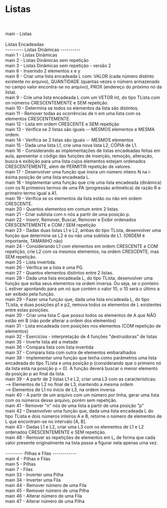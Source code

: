 # Listas<br><br>

main - Listas<br><br>
Listas Encadeadas<br>
--------- Listas Dinâmicas ----------<br>
main 1 - Listas Dinâmicas<br>
main 2 - Listas Dinâmicas sem repetição <br>
main 3 - Listas Dinâmicas sem repetição - versão 2<br>
main 6 - Inserindo 2 elementos x e y<br>
main 8 - Criar uma lista encadeada L com: VALOR (cada número distinto existente no arquivo), QUANTIDADE (quantas vezes o número armazenado no campo valor encontra-se no arquivo), PROX (endereço do próximo nó da lista).<br>
main 9 - Crie uma lista encadeada L com um VETOR int, do tipo TLista com on números CRESCENTEMENTE e SEM repetição.<br>
main 10 - Determina se todos os elementos da lista são distintos.<br>
main 11 - Remover todas as ocorrências de n em uma lista com os elementos CRESCENTEMENTE.<br>
main 12 - Lista em ordem CRESCENTE e SEM repetição<br>
main 13 - Verifica se 2 listas são iguais -- MESMOS elementos e MESMA ordem.<br>
main 14 - Verifica se 2 listas são iguais -- MESMOS elementos<br>
main 15 - Dada uma lista L1, crie uma nova lista L2, CÓPIA de L1.<br>
main 16 - Considerando as implementações de listas encadeadas feitas em aula, apresentar o código das funções de inserção, remoção, alteração, busca e exibição para uma lista cujos elementos estejam ordenados CRESCENTEMENTE, além de PERMITIR repetição de valores.<br>
main 17 - Desenvolver uma função que insira um número inteiro N na i-ésima posição de uma lista encadeada L.<br>
main 18 - Implementar uma função que crie uma lista encadeada (dinâmica) com os N primeiros termos de uma PA (progressão aritmética) de razão R e primeiro termo igual a A1.<br>
main 19 - Verifica se os elementos da lista estão ou não em ordem CRESCENTE.<br>
main 20 - Quantos elementos em comum entre 2 listas.<br>
main 21 - Criar sublista com n nós a partir de uma posição p.<br>
main 22 - Inserir, Remover, Buscar, Remover e Exibir ordenados CRESCENTEMENTE e COM / SEM repetição <br>
main 23 - Dadas duas listas L1 e L2, ambas do tipo TLista, desenvolver uma função que determine se L2 é ou não  uma sublista de L1. (ORDEM é importante, TAMANHO não) <br>
main 24 - Considerando L1 com elementos em ordem CRESCENTE e COM repetição, crie L2 com os mesmos elementos, na ordem CRESCENTE, mas SEM repetição. <br>
main 25 - Lista invertida. <br>
main 26 - Verifica se a lista é uma PG. <br>
main 27 - Quantos elementos distintos entre 2 listas.<br>
main 28 - Dada uma lista encadeada L, do tipo TLista, desenvolver uma função que exiba seus elementos na ordem inversa. Ou seja, se o ponteiro L estiver apontando para um nó que contém o valor 10, o 10 será o último a ser exibido pela função.<br>
main 29 - Fazer uma função que, dada uma lista encadeada L, do tipo TLista, e duas posições p1 e p2, remova todos os elementos de L existentes entre estas posições.<br>
main 30 - Criar uma lista C que possui todos os elementos de A que NÃO estão em B (não pode alterar a ordem dos elementos)<br>
main 31 - Lista encadeada com posições nos elementos (COM repetição de elementos) <br>
main 32 - Exercícios - interpretação de 4 funções "destruidoras" de listas <br>
main 35 - Inverte lista até a metade <br>
main 36 - Compara lista com lista invertida <br>
main 37 - Compara lista com outra de elementos embaralhados <br>
main 38 - Implementar uma função que tenha como parâmetros uma lista encadeada do tipo TLista e uma posição p (considerando que o primeiro nó da lista está na 
posição p = 0). A função deverá buscar o menor elemento da posição p ao final da lista.<br>
main 39 - A partir de 2 listas L1 e L2, criar uma L3 com as características:<br>
--> Elementos de L2 no final de L3, mantendo a mesma ordem<br>
--> Elementos de L1 no início de L3, na ordem inversa<br>
main 40 - A partir de um arquivo com um número por linha, gerar uma lista com os números desse arquivo, porém sem repetição. <br>
main 41 - Remover "n" nós de uma lista a partir de uma posição "p" <br>
main 42 - Desenvolver uma função que, dada uma lista encadeada L do tipo TLista e dois números inteiros A e B, retorne o número de elementos de L que encontram-se no intervalo [A, B]. <br>
main 43 - Dadas L1 e L2, criar uma L3 com os elementos de L1 e L2 ordenados CRESCENTEMENTE e SEM repetição. <br>
main 48 - Remover as repetições de elementos em L, de forma que cada valor presente originalmente na lista passe a figurar nela apenas uma vez.
<br><br>
--------- Pilhas e Filas ------------ <br>
main 4 - Pilhas e Filas <br>
main 5 - Pilhas<br>
main 7 - Filas <br>
main 33 - Inverter uma Pilha <br>
main 34 - Inverter uma Fila <br>
main 44 - Remover número de uma Fila <br>
main 45 - Remover número de uma Pilha <br>
main 46 - Alterar número de uma Fila <br>
main 47 - Alterar número de uma Pilha
